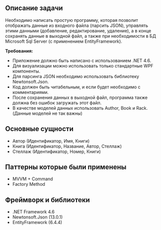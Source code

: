 ## Описание задачи
Необходимо написать простую программу, которая позволит отображать данные из входного файла (парсить JSON), управлять этими данными (добавление, редактирование, удаление), а в конце сохранять данные в выходной файл, а также при необходимости в БД Microsoft Sql Server (с применением EntityFramework).

**Требования:**

 - Приложение должно быть написано с использованием .NET 4.6.
 - Для визуализации можно использовать только стандартные WPF компоненты.
 - Для парсинга JSON необходимо использовать библиотеку Newtonsoft.Json.
 - Код должен быть читабельным, и если будет необходимо с комментариями.
 - После сохранения данных в выходной файл, программа также должна без ошибок загружать этот файл.
 - В качестве моделей данных использовать Author, Book и Rack. (Данные моделей не так важны)

## Основные сущности
 - Автор (Идентификатор, Имя, Книги)
 - Книга (Идентификатор, Название, Автор, Стеллаж)
 - Стеллаж (Идентификатор, Номер, Книги)

## Паттерны которые были применены

 - MVVM + Command
 - Factory Method
## Фреймворк и библиотеки
 - .NET Framework 4.6
 - Newtonsoft.Json (13.0.1)
 - EntityFramework (6.4.4)

